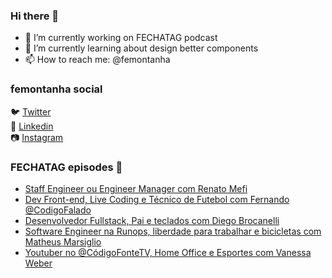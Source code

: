 ### Hi there 👋

- 🔭 I’m currently working on FECHATAG podcast
- 🌱 I’m currently learning about design better components
- 📫 How to reach me: @femontanha

### femontanha social

🐦 [Twitter](https://twitter.com/femontanha)<br>
💼 [Linkedin](https://www.linkedin.com/in/femontanha)<br>
📷 [Instagram](http://instagram.com/fellipeazambuja)<br>

### FECHATAG episodes 🎤

<!-- BLOG-POST-LIST:START -->
- [Staff Engineer ou Engineer Manager com Renato Mefi](https://anchor.fm/fechatagpodcast/episodes/Staff-Engineer-ou-Engineer-Manager-com-Renato-Mefi-e1a8d9v)
- [Dev Front-end, Live Coding e Técnico de Futebol com Fernando @CodigoFalado](https://anchor.fm/fechatagpodcast/episodes/Dev-Front-end--Live-Coding-e-Tcnico-de-Futebol-com-Fernando-CodigoFalado-e19sdce)
- [Desenvolvedor Fullstack, Pai e teclados com Diego Brocanelli](https://anchor.fm/fechatagpodcast/episodes/Desenvolvedor-Fullstack--Pai-e-teclados-com-Diego-Brocanelli-e19hjfn)
- [Software Engineer na Runops, liberdade para trabalhar e bicicletas com Matheus Marsiglio](https://anchor.fm/fechatagpodcast/episodes/Software-Engineer-na-Runops--liberdade-para-trabalhar-e-bicicletas-com-Matheus-Marsiglio-e197g2o)
- [Youtuber no @CódigoFonteTV, Home Office e Esportes com Vanessa Weber](https://anchor.fm/fechatagpodcast/episodes/Youtuber-no-CdigoFonteTV--Home-Office-e-Esportes-com-Vanessa-Weber-e18t36a)
<!-- BLOG-POST-LIST:END -->
